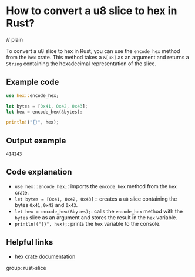 # How to convert a u8 slice to hex in Rust?
// plain

To convert a u8 slice to hex in Rust, you can use the `encode_hex` method from the `hex` crate. This method takes a `&[u8]` as an argument and returns a `String` containing the hexadecimal representation of the slice.

## Example code

```rust
use hex::encode_hex;

let bytes = [0x41, 0x42, 0x43];
let hex = encode_hex(&bytes);

println!("{}", hex);
```

## Output example

```
414243
```

## Code explanation

- `use hex::encode_hex;`: imports the `encode_hex` method from the `hex` crate.
- `let bytes = [0x41, 0x42, 0x43];`: creates a `u8` slice containing the bytes `0x41`, `0x42` and `0x43`.
- `let hex = encode_hex(&bytes);`: calls the `encode_hex` method with the `bytes` slice as an argument and stores the result in the `hex` variable.
- `println!("{}", hex);`: prints the `hex` variable to the console.

## Helpful links
- [hex crate documentation](https://docs.rs/hex/0.3.2/hex/)

group: rust-slice